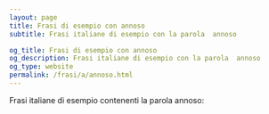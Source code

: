 ```yaml
---
layout: page
title: Frasi di esempio con annoso 
subtitle: Frasi italiane di esempio con la parola  annoso

og_title: Frasi di esempio con annoso 
og_description: Frasi italiane di esempio con la parola  annoso
og_type: website
permalink: /frasi/a/annoso.html
---
```


Frasi italiane di esempio contenenti la parola annoso:


